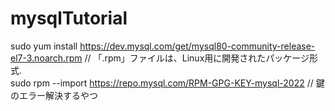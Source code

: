 # mysqlTutorial

sudo yum install https://dev.mysql.com/get/mysql80-community-release-el7-3.noarch.rpm // 「.rpm」ファイルは、Linux用に開発されたパッケージ形式.  
sudo rpm --import https://repo.mysql.com/RPM-GPG-KEY-mysql-2022 // 鍵のエラー解決するやつ
